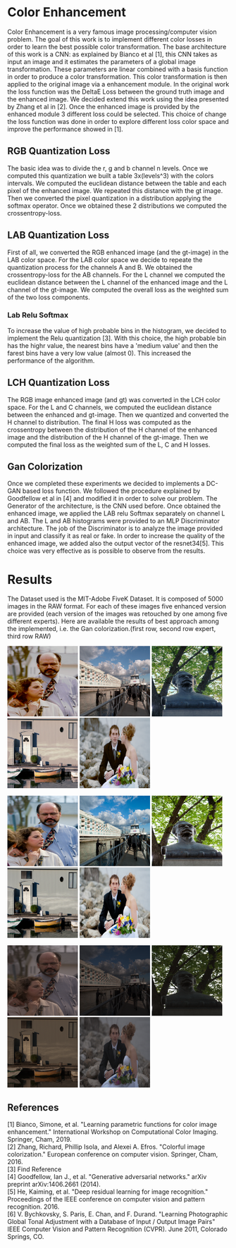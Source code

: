 # Color Enhancement
Color Enhancement is a very famous image processing/computer vision problem. The goal of this work is to implement different color losses
in order to learn the best possible color transformation. The base architecture of this work is a CNN: as explained by Bianco et 
al [1], this CNN takes as input an image and it estimates the parameters of a global image transformation. These parameters are linear combined with
a basis function in order to produce a color transformation. This color transformation is then applied to the original image via a enhancement module.
In the original work the loss function was the DeltaE Loss between the ground truth image and the enhanced image.
We decided extend this work using the idea presented by Zhang et al in [2]. Once the enhanced image is provided by the enhanced module 3 different 
loss could be selected. This choice of change the loss function was done in order to explore different loss color space and improve the performance showed in [1].

## RGB Quantization Loss
The basic idea was to divide the r, g and b channel n levels. Once we computed this quantization we built a table 3x(levels^3) with the colors intervals.
We computed the euclidean distance between the table and each pixel of the enhanced image. We repeated this distance with the gt image. Then we converted the 
pixel quantization in a distribution applying the softmax operator. Once we obtained these 2 distributions we computed the crossentropy-loss.

## LAB Quantization Loss
First of all, we converted the RGB enhanced image (and the gt-image) in the LAB color space.
For the LAB color space we decide to repeate the quantization process for the channels A and B. We obtained the crossentropy-loss for the AB channels. For the L channel we computed the euclidean distance between the L channel of the enhanced image and the L channel of the gt-image. We computed the overall loss as the weighted sum of the two loss components.

### Lab Relu Softmax
To increase the value of high probable bins in the histogram, we decided to implement the Relu quantization [3]. With this choice, the high probable bin has the highr value, the nearest bins have a 'medium value' and then the farest bins have a very low value (almost 0). This increased the performance of the algorithm.

## LCH Quantization Loss
The RGB image enhanced image (and gt) was converted in the LCH color space. For the L and C channels, we computed the euclidean distance between the enhanced and gt-image. Then we quantized and converted the H channel to distribution. The final H loss was computed as the crossentropy between the distribution of the H channel of the enhanced image and the distribution of the H channel of the gt-image. Then we computed the final loss as the weighted sum of the L, C and H losses.

## Gan Colorization
Once we completed these experiments we decided to implements a DC-GAN based loss function. We followed the procedure explained by Goodfellow et al in [4] and modified it in order to solve our problem. The Generator of the architecture, is the CNN used before. Once obtained the enhanced image, we applied the LAB relu Softmax separately on channel L and AB. The L and AB histograms were provided to an MLP Discriminator architecture. The job of the Discriminator is to analyze the image provided in input and classify it as real or fake. In order to increase the quality of the enhanced image, we added also the output vector of the resnet34[5].
This choice was very effective as is possible to observe from the results.

# Results
The Dataset used is the MIT-Adobe FiveK Dataset. It is composed of 5000 images in the RAW format. For each of these images five enhanced version are provided (each version of the images was retouched by one among five different experts).
Here are available the results of best approach among the implemented, i.e. the Gan colorization.(first row, second row expert, third row RAW)
<p float="center">
<img src="https://github.com/OcraM17/ColorEnhancement/blob/master/results/enhanced/2024.png" width="160" height="160">
<img src="https://github.com/OcraM17/ColorEnhancement/blob/master/results/enhanced/4061.png" width="160" height="160">
<img src="https://github.com/OcraM17/ColorEnhancement/blob/master/results/enhanced/4065.png" width="160" height="160">
<img src="https://github.com/OcraM17/ColorEnhancement/blob/master/results/enhanced/4074.png" width="160" height="160">
<img src="https://github.com/OcraM17/ColorEnhancement/blob/master/results/enhanced/4082.png" width="160" height="160">
</p>
<p float="center">
<img src="https://github.com/OcraM17/ColorEnhancement/blob/master/results/expert/2024.png" width="160" height="160">
<img src="https://github.com/OcraM17/ColorEnhancement/blob/master/results/expert/4061.png" width="160" height="160">
<img src="https://github.com/OcraM17/ColorEnhancement/blob/master/results/expert/4065.png" width="160" height="160">
<img src="https://github.com/OcraM17/ColorEnhancement/blob/master/results/expert/4074.png" width="160" height="160">
<img src="https://github.com/OcraM17/ColorEnhancement/blob/master/results/expert/4082.png" width="160" height="160">
</p>

<p float="center">
<img src="https://github.com/OcraM17/ColorEnhancement/blob/master/results/raw/2024.png" width="160" height="160">
<img src="https://github.com/OcraM17/ColorEnhancement/blob/master/results/raw/4061.png" width="160" height="160">
<img src="https://github.com/OcraM17/ColorEnhancement/blob/master/results/raw/4065.png" width="160" height="160">
<img src="https://github.com/OcraM17/ColorEnhancement/blob/master/results/raw/4074.png" width="160" height="160">
<img src="https://github.com/OcraM17/ColorEnhancement/blob/master/results/raw/4082.png" width="160" height="160">
</p>

## References
[1] Bianco, Simone, et al. "Learning parametric functions for color image enhancement." International Workshop on Computational Color Imaging. Springer, Cham, 2019. \
[2] Zhang, Richard, Phillip Isola, and Alexei A. Efros. "Colorful image colorization." European conference on computer vision. Springer, Cham, 2016. \
[3] Find Reference \
[4] Goodfellow, Ian J., et al. "Generative adversarial networks." arXiv preprint arXiv:1406.2661 (2014). \
[5] He, Kaiming, et al. "Deep residual learning for image recognition." Proceedings of the IEEE conference on computer vision and pattern recognition. 2016. \
[6] V. Bychkovsky, S. Paris, E. Chan, and F. Durand. "Learning Photographic Global Tonal Adjustment with a Database of Input / Output Image Pairs" IEEE Computer Vision and Pattern Recognition (CVPR). June 2011, Colorado Springs, CO.
